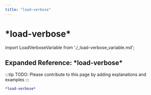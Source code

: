 ```yaml
---
title: "load-verbose"
---
```


# \*load-verbose\*

import LoadVerboseVariable from './_load-verbose_variable.md';

<LoadVerboseVariable />

## Expanded Reference: \*load-verbose\*

:::tip
TODO: Please contribute to this page by adding explanations and examples
:::

```lisp
*load-verbose*
```
